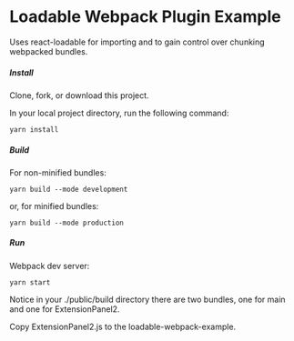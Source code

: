 # Loadable Webpack Plugin Example

Uses react-loadable for importing and to gain control over chunking webpacked bundles. 

##### Install

Clone, fork, or download this project.

In your local project directory, run the following command:

`yarn install`


##### Build

For non-minified bundles:

`yarn build --mode development`

or, for minified bundles:

`yarn build --mode production`


##### Run 

Webpack dev server:

`yarn start`

Notice in your ./public/build directory there are two bundles, one for main and one for ExtensionPanel2.

Copy ExtensionPanel2.js to the loadable-webpack-example.

